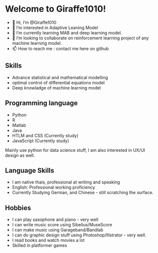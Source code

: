 # Welcome to Giraffe1010!

- 👋 Hi, I’m @Giraffe1010
- 👀 I’m interested in Adaptive Leaning Model
- 🌱 I’m currently learning MAB and deep learning model.
- 💞️ I’m looking to collaborate on reinforcement learning project of any machine learning model.
- 📫 How to reach me : contact me here on github

## Skills

- Advance statistical and mathematical modelling
- optimal control  of differential equations model
- Deep knowladge of machine learning model

## Programming language

- Python
- R
- Matlab
- Java 
- HTLM and CSS (Currently study)
- JavaScript (Currently study)

Mainly use python for data science stuff, I am also interested in UX/UI design as well.

## Language Skills

- I am native thais, professional at writing and speaking
- English: Professional working proficiency
- Currently Studying German, and Chinese - still scratching the surface.

## Hobbies

- I can play saxophone and piano - very well
- I can write music score using Sibelius/MuseScore
- I can make music using Garageband/Bandlab
- I can do graphic design stuff using Photoshop/Illstrator - very well.
- I read books and watch movies a lot
- Skilled in platformer games

<!---
Giraffe1010/Giraffe1010 is a ✨ special ✨ repository because its `README.md` (this file) appears on your GitHub profile.
You can click the Preview link to take a look at your changes.
--->
